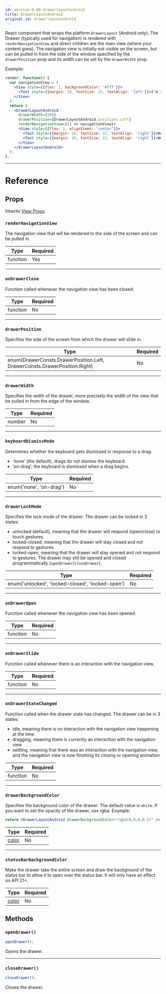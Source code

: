 ```yaml
---
id: version-0.60-drawerlayoutandroid
title: DrawerLayoutAndroid
original_id: drawerlayoutandroid
---
```


React component that wraps the platform `DrawerLayout` (Android only). The Drawer (typically used for navigation) is rendered with `renderNavigationView` and direct children are the main view (where your content goes). The navigation view is initially not visible on the screen, but can be pulled in from the side of the window specified by the `drawerPosition` prop and its width can be set by the `drawerWidth` prop.

Example:

```jsx
render: function() {
  var navigationView = (
    <View style={{flex: 1, backgroundColor: '#fff'}}>
      <Text style={{margin: 10, fontSize: 15, textAlign: 'left'}}>I'm in the Drawer!</Text>
    </View>
  );
  return (
    <DrawerLayoutAndroid
      drawerWidth={300}
      drawerPosition={DrawerLayoutAndroid.positions.Left}
      renderNavigationView={() => navigationView}>
      <View style={{flex: 1, alignItems: 'center'}}>
        <Text style={{margin: 10, fontSize: 15, textAlign: 'right'}}>Hello</Text>
        <Text style={{margin: 10, fontSize: 15, textAlign: 'right'}}>World!</Text>
      </View>
    </DrawerLayoutAndroid>
  );
},
```

---

# Reference

## Props

Inherits [View Props](view.md#props).

### `renderNavigationView`

The navigation view that will be rendered to the side of the screen and can be pulled in.

| Type     | Required |
| -------- | -------- |
| function | Yes      |

---

### `onDrawerClose`

Function called whenever the navigation view has been closed.

| Type     | Required |
| -------- | -------- |
| function | No       |

---

### `drawerPosition`

Specifies the side of the screen from which the drawer will slide in.

| Type                                                                      | Required |
| ------------------------------------------------------------------------- | -------- |
| enum(DrawerConsts.DrawerPosition.Left, DrawerConsts.DrawerPosition.Right) | No       |

---

### `drawerWidth`

Specifies the width of the drawer, more precisely the width of the view that be pulled in from the edge of the window.

| Type   | Required |
| ------ | -------- |
| number | No       |

---

### `keyboardDismissMode`

Determines whether the keyboard gets dismissed in response to a drag.

- 'none' (the default), drags do not dismiss the keyboard.
- 'on-drag', the keyboard is dismissed when a drag begins.

| Type                    | Required |
| ----------------------- | -------- |
| enum('none', 'on-drag') | No       |

---

### `drawerLockMode`

Specifies the lock mode of the drawer. The drawer can be locked in 3 states:

- unlocked (default), meaning that the drawer will respond (open/close) to touch gestures.
- locked-closed, meaning that the drawer will stay closed and not respond to gestures.
- locked-open, meaning that the drawer will stay opened and not respond to gestures. The drawer may still be opened and closed programmatically (`openDrawer`/`closeDrawer`).

| Type                                             | Required |
| ------------------------------------------------ | -------- |
| enum('unlocked', 'locked-closed', 'locked-open') | No       |

---

### `onDrawerOpen`

Function called whenever the navigation view has been opened.

| Type     | Required |
| -------- | -------- |
| function | No       |

---

### `onDrawerSlide`

Function called whenever there is an interaction with the navigation view.

| Type     | Required |
| -------- | -------- |
| function | No       |

---

### `onDrawerStateChanged`

Function called when the drawer state has changed. The drawer can be in 3 states:

- idle, meaning there is no interaction with the navigation view happening at the time
- dragging, meaning there is currently an interaction with the navigation view
- settling, meaning that there was an interaction with the navigation view, and the navigation view is now finishing its closing or opening animation

| Type     | Required |
| -------- | -------- |
| function | No       |

---

### `drawerBackgroundColor`

Specifies the background color of the drawer. The default value is `white`. If you want to set the opacity of the drawer, use rgba. Example:

```jsx
return <DrawerLayoutAndroid drawerBackgroundColor="rgba(0,0,0,0.5)" />;
```

| Type               | Required |
| ------------------ | -------- |
| [color](colors.md) | No       |

---

### `statusBarBackgroundColor`

Make the drawer take the entire screen and draw the background of the status bar to allow it to open over the status bar. It will only have an effect on API 21+.

| Type               | Required |
| ------------------ | -------- |
| [color](colors.md) | No       |

## Methods

### `openDrawer()`

```jsx
openDrawer();
```

Opens the drawer.

---

### `closeDrawer()`

```jsx
closeDrawer();
```

Closes the drawer.
